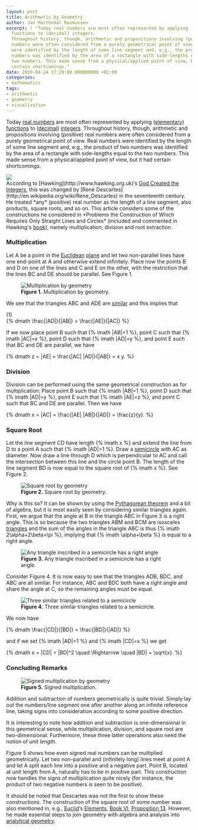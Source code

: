 ```yaml
---
layout: post
title: Arithmetic by Geometry
author: Jan Marthedal Rasmussen
excerpt: ! "Today real numbers are most often represented by applying (elementary)
  functions to (decimal) integers.
  Throughout history, though, arithmetic and propositions involving (positive) real
  numbers were often considered from a purely geometrical point of view. Real numbers
  were identified by the length of some line segment and, e.g., the product of two
  numbers was identified by the area of a rectangle with side-lengths equal to the
  two numbers. This made sense from a physical/applied point of view, but it had
  certain shortcomings."
date: 2010-04-24 17:29:08.000000000 +02:00
categories:
- mathematics
tags:
- arithmetic
- geometry
- visualization
---
```


Today [real numbers](http://en.wikipedia.org/wiki/Real_number) are most often represented by applying ([elementary](http://en.wikipedia.org/wiki/Elementary_function_(differential_algebra))) [functions](http://en.wikipedia.org/wiki/Function_(mathematics)) to ([decimal](http://en.wikipedia.org/wiki/Decimal)) [integers](http://en.wikipedia.org/wiki/Integer). Throughout history, though, arithmetic and propositions involving (positive) real numbers were often considered from a purely geometrical point of view. Real numbers were identified by the length of some line segment and, e.g., the product of two numbers was identified by the area of a rectangle with side-lengths equal to the two numbers. This made sense from a physical/applied point of view, but it had certain shortcomings.

<span></span>
<div class="pull-right"><a href="{% amazon hawking %}"><img src="{% bookcover hawking %}" /></a></div>
According to [Hawking](http://www.hawking.org.uk)&#8216;s <a href="{% amazon hawking %}">God Created the Integers</a>, this was changed by [Ren&eacute; Descartes](http://en.wikipedia.org/wiki/Rene_Descartes) in the seventeenth century. He treated *any* (positive) real number as the length of a line segment, also products, square roots, and so on. This article considers some of the constructions he considered in *Problems the Construction of Which Requires Only Straight Lines and Circles* (included and commented in Hawking's <a href="{% amazon hawking %}">book</a>), namely multiplication, division and root extraction.

### Multiplication

Let A be a point in the [Euclidean](http://en.wikipedia.org/wiki/Euclidean_geometry) [plane](http://en.wikipedia.org/wiki/Plane_(geometry)) and let two non-parallel lines have one end-point at A and otherwise extend infinitely. Place now the points B and D on one of the lines and C and E on the other, with the restriction that the lines BC and DE should be parallel. See Figure&nbsp;1.

<figure>
  <img src="{{site.baseurl}}media/multiplication.svg" class="img-responsive" alt="Multiplication by geometry">
  <figcaption><strong>Figure 1.</strong> Multiplication by geometry.</figcaption>
</figure>

We see that the triangles ABC and ADE are [similar](http://en.wikipedia.org/wiki/Similarity_(geometry)) and this implies that

<div class="pull-right">(1)</div>
{% dmath \frac{|AD|}{|AB|} = \frac{|AE|}{|AC|} %}

If we now place point B such that {% imath |AB|=1 %}, point C such that {% imath |AC|=x %}, point D such that {% imath |AD|=y %}, and point E such that BC and DE are parallel, we have

{% dmath z = |AE| = \frac{|AC| |AD|}{|AB|} = x y. %}

### Division

Division can be performed using the same geometrical construction as for multiplication: Place point B such that {% imath |AB|=1 %}, point D such that {% imath |AD|=y %}, point E such that {% imath |AE|=z %}, and point C such that BC and DE are parallel. Then we have

{% dmath x = |AC| = \frac{|AE| |AB|}{|AD|} = \frac{z}{y}. %}

### Square Root

Let the line segment CD have length {% imath x %} and extend the line from D to a point A such that {% imath |AD|=1 %}. Draw a [semicircle](http://en.wikipedia.org/wiki/Semicircle) with AC as diameter. Now draw a line through D which is perpendicular to AC and call the intersection between this line and the circle point B. The length of the line segment BD is now equal to the square root of {% imath x %}. See Figure&nbsp;2.

<figure>
  <img src="{{site.baseurl}}media/root1.svg" class="img-responsive" alt="Square root by geometry">
  <figcaption><strong>Figure 2.</strong> Square root by geometry.</figcaption>
</figure>

Why is this so? It can be shown by using the [Pythagorean theorem](/2010/02/visualizing-the-pythagorean-theorem.html) and a bit of algebra, but it is most easily seen by considering similar triangles again. First, we argue that the angle at B in the triangle ABC in Figure&nbsp;3 is a right angle. This is so because the two triangles ABM and BCM are isosceles [triangles](http://en.wikipedia.org/wiki/Triangle) and the sum of the angles in the triangle ABC is thus {% imath 2\alpha+2\beta=\pi %}, implying that {% imath \alpha+\beta %} is equal to a right angle.

<figure>
  <img src="{{site.baseurl}}media/root2.svg" class="img-responsive" alt="Any triangle inscribed in a semicircle has a right angle">
  <figcaption><strong>Figure 3.</strong> Any triangle inscribed in a semicircle has a right angle.</figcaption>
</figure>

Consider Figure&nbsp;4. It is now easy to see that the triangles ADB, BDC, and ABC are all similar. For instance, ABC and BDC both have a right angle and share the angle at C, so the remaining angles must be equal.

<figure>
  <img src="{{site.baseurl}}media/root3.svg" class="img-responsive" alt="Three similar triangles related to a semicircle">
  <figcaption><strong>Figure 4.</strong> Three similar triangles related to a semicircle.</figcaption>
</figure>

We now have

{% dmath \frac{|CD|}{|BD|} = \frac{|BD|}{|AD|} %}

and if we set {% imath |AD|=1 %} and {% imath |CD|=x %} we get

{% dmath x = |CD| = |BD|^2 \quad \Rightarrow \quad |BD| = \sqrt{x}. %}

### Concluding Remarks

<figure>
  <img src="{{site.baseurl}}media/signedmult.svg" class="img-responsive" alt="Signed multiplication by geometry">
  <figcaption><strong>Figure 5.</strong> Signed multiplication.</figcaption>
</figure>

Addition and subtraction of numbers geometrically is quite trivial. Simply lay out the numbers/line segment one after another along an infinite reference line, taking signs into consideration according to some positive direction.

It is interesting to note how addition and subtraction is one-dimensional in this geometrical sense, while multiplication, division, and square root are two-dimensional. Furthermore, these three latter operations also need the notion of *unit length*.

Figure&nbsp;5 shows how even signed real numbers can be multiplied geometrically. Let two non-parallel and (infinitely long) lines meet at point A and let A split each line into a positive and a negative part. Point B, located at unit length from A, naturally has to be in positive part. This construction now handles the signs of multiplication quite nicely (for instance, the product of two negative numbers is seen to be positive).

It should be noted that Descartes was not the first to show these constructions. The construction of the square root of some number was also mentioned in, e.g., [Euclid](http://en.wikipedia.org/wiki/Euclid)&#8216;s [Elements](http://aleph0.clarku.edu/~djoyce/java/elements/elements.html), [Book VI](http://aleph0.clarku.edu/~djoyce/java/elements/bookVI/bookVI.html), [Proposition 13](http://aleph0.clarku.edu/~djoyce/java/elements/bookVI/propVI13.html). However, he made essential steps to join geometry with algebra and analysis into [analytical geometry](http://en.wikipedia.org/wiki/Analytical_geometry).


